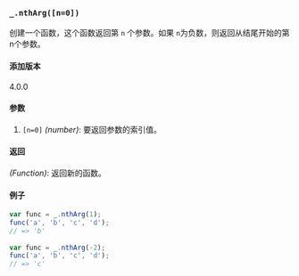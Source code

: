 ### `_.nthArg([n=0])`[​](#_nthargn0 "_nthargn0的直接链接")

创建一个函数，这个函数返回第 `n` 个参数。如果 `n`为负数，则返回从结尾开始的第n个参数。

#### 添加版本

4.0.0

#### 参数

1.  `[n=0]` _(number)_: 要返回参数的索引值。

#### 返回

_(Function)_: 返回新的函数。

#### 例子

```js
var func = _.nthArg(1);
func('a', 'b', 'c', 'd');
// => 'b'
 
var func = _.nthArg(-2);
func('a', 'b', 'c', 'd');
// => 'c'

```